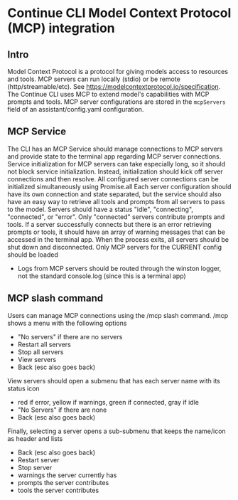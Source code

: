 # Continue CLI Model Context Protocol (MCP) integration

## Intro

Model Context Protocol is a protocol for giving models access to resources and tools. MCP servers can run locally (stdio) or be remote (http/streamable/etc). See https://modelcontextprotocol.io/specification. The Continue CLI uses MCP to extend model's capabilities with MCP prompts and tools. MCP server configurations are stored in the `mcpServers` field of an assistant/config.yaml configuration.

## MCP Service

The CLI has an MCP Service should manage connections to MCP servers and provide state to the terminal app regarding MCP server connections.
Service initialization for MCP servers can take especially long, so it should not block service initialization. Instead, initialization should kick off server connections and then resolve.
All configured server connections can be initialized simultaneously using Promise.all
Each server configuration should have its own connection and state separated, but the service should also have an easy way to retrieve all tools and prompts from all servers to pass to the model.
Servers should have a status "idle", "connecting", "connected", or "error". Only "connected" servers contribute prompts and tools.
If a server successfully connects but there is an error retrieving prompts or tools, it should have an array of warning messages that can be accessed in the terminal app.
When the process exits, all servers should be shut down and disconnected.
Only MCP servers for the CURRENT config should be loaded

- Logs from MCP servers should be routed through the winston logger, not the standard console.log (since this is a terminal app)

## MCP slash command

Users can manage MCP connections using the /mcp slash command.
/mcp shows a menu with the following options

- "No servers" if there are no servers
- Restart all servers
- Stop all servers
- View servers
- Back (esc also goes back)

View servers should open a submenu that has each server name with its status icon

- red if error, yellow if warnings, green if connected, gray if idle
- "No Servers" if there are none
- Back (esc also goes back)

Finally, selecting a server opens a sub-submenu that keeps the name/icon as header and lists

- Back (esc also goes back)
- Restart server
- Stop server
- warnings the server currently has
- prompts the server contributes
- tools the server contributes
